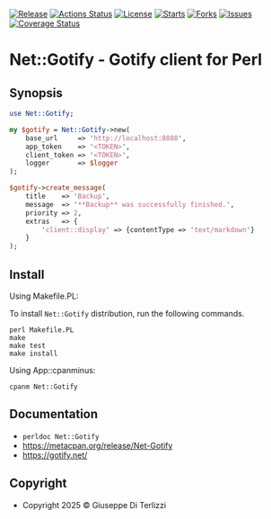 [![Release](https://img.shields.io/github/release/giterlizzi/perl-Net-Gotify.svg)](https://github.com/giterlizzi/perl-Net-Gotify/releases) [![Actions Status](https://github.com/giterlizzi/perl-Net-Gotify/workflows/linux/badge.svg)](https://github.com/giterlizzi/perl-Net-Gotify/actions) [![License](https://img.shields.io/github/license/giterlizzi/perl-Net-Gotify.svg)](https://github.com/giterlizzi/perl-Net-Gotify) [![Starts](https://img.shields.io/github/stars/giterlizzi/perl-Net-Gotify.svg)](https://github.com/giterlizzi/perl-Net-Gotify) [![Forks](https://img.shields.io/github/forks/giterlizzi/perl-Net-Gotify.svg)](https://github.com/giterlizzi/perl-Net-Gotify) [![Issues](https://img.shields.io/github/issues/giterlizzi/perl-Net-Gotify.svg)](https://github.com/giterlizzi/perl-Net-Gotify/issues) [![Coverage Status](https://coveralls.io/repos/github/giterlizzi/perl-Net-Gotify/badge.svg)](https://coveralls.io/github/giterlizzi/perl-Net-Gotify)

# Net::Gotify - Gotify client for Perl 

## Synopsis

```.pl
use Net::Gotify;

my $gotify = Net::Gotify->new(
    base_url     => 'http://localhost:8088',
    app_token    => '<TOKEN>',
    client_token => '<TOKEN>',
    logger       => $logger
);

$gotify->create_message(
    title    => 'Backup',
    message  => '**Backup** was successfully finished.',
    priority => 2,
    extras   => {
        'client::display' => {contentType => 'text/markdown'}
    }
);
```

## Install

Using Makefile.PL:

To install `Net::Gotify` distribution, run the following commands.

    perl Makefile.PL
    make
    make test
    make install

Using App::cpanminus:

    cpanm Net::Gotify


## Documentation

 - `perldoc Net::Gotify`
 - https://metacpan.org/release/Net-Gotify
 - https://gotify.net/


## Copyright

 - Copyright 2025 © Giuseppe Di Terlizzi
